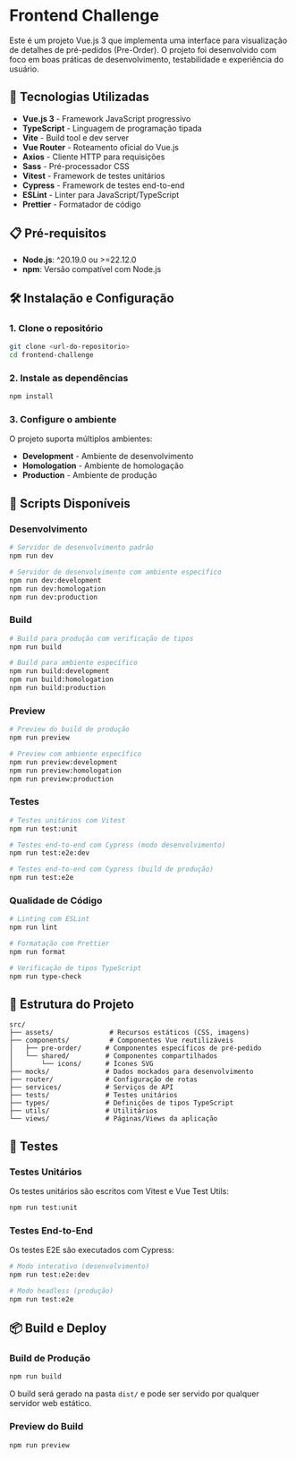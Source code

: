 # Frontend Challenge

Este é um projeto Vue.js 3 que implementa uma interface para visualização de detalhes de pré-pedidos (Pre-Order). O projeto foi desenvolvido com foco em boas práticas de desenvolvimento, testabilidade e experiência do usuário.

## 🚀 Tecnologias Utilizadas

- **Vue.js 3** - Framework JavaScript progressivo
- **TypeScript** - Linguagem de programação tipada
- **Vite** - Build tool e dev server
- **Vue Router** - Roteamento oficial do Vue.js
- **Axios** - Cliente HTTP para requisições
- **Sass** - Pré-processador CSS
- **Vitest** - Framework de testes unitários
- **Cypress** - Framework de testes end-to-end
- **ESLint** - Linter para JavaScript/TypeScript
- **Prettier** - Formatador de código

## 📋 Pré-requisitos

- **Node.js**: ^20.19.0 ou >=22.12.0
- **npm**: Versão compatível com Node.js

## 🛠️ Instalação e Configuração

### 1. Clone o repositório

```bash
git clone <url-do-repositorio>
cd frontend-challenge
```

### 2. Instale as dependências

```bash
npm install
```

### 3. Configure o ambiente

O projeto suporta múltiplos ambientes:

- **Development** - Ambiente de desenvolvimento
- **Homologation** - Ambiente de homologação
- **Production** - Ambiente de produção

## 🚀 Scripts Disponíveis

### Desenvolvimento

```bash
# Servidor de desenvolvimento padrão
npm run dev

# Servidor de desenvolvimento com ambiente específico
npm run dev:development
npm run dev:homologation
npm run dev:production
```

### Build

```bash
# Build para produção com verificação de tipos
npm run build

# Build para ambiente específico
npm run build:development
npm run build:homologation
npm run build:production
```

### Preview

```bash
# Preview do build de produção
npm run preview

# Preview com ambiente específico
npm run preview:development
npm run preview:homologation
npm run preview:production
```

### Testes

```bash
# Testes unitários com Vitest
npm run test:unit

# Testes end-to-end com Cypress (modo desenvolvimento)
npm run test:e2e:dev

# Testes end-to-end com Cypress (build de produção)
npm run test:e2e
```

### Qualidade de Código

```bash
# Linting com ESLint
npm run lint

# Formatação com Prettier
npm run format

# Verificação de tipos TypeScript
npm run type-check
```

## 📁 Estrutura do Projeto

```
src/
├── assets/              # Recursos estáticos (CSS, imagens)
├── components/          # Componentes Vue reutilizáveis
│   ├── pre-order/      # Componentes específicos de pré-pedido
│   └── shared/         # Componentes compartilhados
│       └── icons/      # Ícones SVG
├── mocks/              # Dados mockados para desenvolvimento
├── router/             # Configuração de rotas
├── services/           # Serviços de API
├── tests/              # Testes unitários
├── types/              # Definições de tipos TypeScript
├── utils/              # Utilitários
└── views/              # Páginas/Views da aplicação
```

## 🧪 Testes

### Testes Unitários

Os testes unitários são escritos com Vitest e Vue Test Utils:

```bash
npm run test:unit
```

### Testes End-to-End

Os testes E2E são executados com Cypress:

```bash
# Modo interativo (desenvolvimento)
npm run test:e2e:dev

# Modo headless (produção)
npm run test:e2e
```

## 📦 Build e Deploy

### Build de Produção

```bash
npm run build
```

O build será gerado na pasta `dist/` e pode ser servido por qualquer servidor web estático.

### Preview do Build

```bash
npm run preview
```
